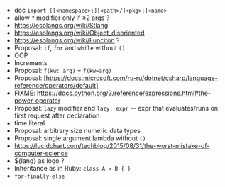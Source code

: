 - doc `import [[<namespace>:][<path>/]<pkg>:]<name>`
- allow `?` modifier only if ≥2 args ?
- https://esolangs.org/wiki/Stlang
- https://esolangs.org/wiki/Object_disoriented
- https://esolangs.org/wiki/Funciton ?
- Proposal: `if`, `for` and `while` without `()`
- OOP
- Increments
- Proposal: `f(kw: arg)` = `f(kw=arg)`
- Proposal: [https://docs.microsoft.com/ru-ru/dotnet/csharp/language-reference/operators/default]
- FIXME: https://docs.python.org/3/reference/expressions.html#the-power-operator
- Proposal: `lazy` modifier and `lazy: expr` -- expr that evaluates/runs on first request after declaration
- time literal
- Proposal: arbitrary size numeric data types
- Proposal: single argument lambda without `()`
- https://lucidchart.com/techblog/2015/08/31/the-worst-mistake-of-computer-science
- ${lang} as logo ?
- Inheritance as in Ruby: `class A < B { }`
- `for`-`finally`-`else`
